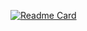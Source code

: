 [![Readme Card](https://github-readme-stats.vercel.app/api/pin/?username=wangit124&repo=github-readme-stats)](https://github.com/wangit124/github-readme-stats)
